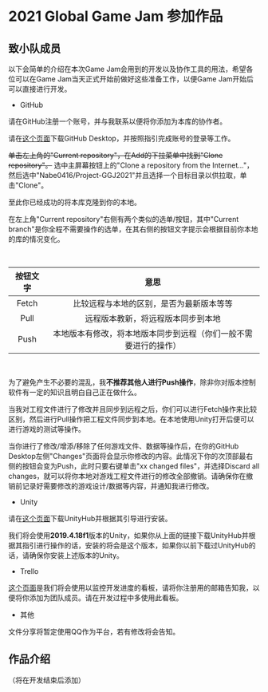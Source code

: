 # 2021 Global Game Jam 参加作品

## 致小队成员

以下会简单的介绍在本次Game Jam会用到的开发以及协作工具的用法，希望各位可以在Game Jam当天正式开始前做好这些准备工作，以便Game Jam开始后可以直接进行开发。

* GitHub

请在GitHub注册一个账号，并与我联系以便将你添加为本库的协作者。

请在[这个页面](https://desktop.github.com/)下载GitHub Desktop，并按照指引完成账号的登录等工作。

~~单击左上角的"Current repository"，在Add的下拉菜单中找到"Clone repository"。~~
选中主屏幕按钮上的"Clone a repository from the Internet..."，然后选中"Nabe0416/Project-GGJ2021"并且选择一个目标目录以供拉取，单击"Clone"。

至此你已经成功的将本库克隆到你的本地。

在左上角"Current repository"右侧有两个类似的选单/按钮，其中"Current branch"是你全程不需要操作的选单，在其右侧的按钮文字提示会根据目前你本地的库的情况变化。

</br>

按钮文字 | 意思
 :---: | :---:
 Fetch | 比较远程与本地的区别，是否为最新版本等等
 Pull | 远程版本教新，将远程版本同步到本地
 Push | 本地版本有修改，将本地版本同步到远程（你们一般不需要进行的操作）
 </br>

为了避免产生不必要的混乱，我**不推荐其他人进行Push操作**，除非你对版本控制软件有一定的知识且明白自己正在做什么。

当我对工程文件进行了修改并且同步到远程之后，你们可以进行Fetch操作来比较区别，然后进行Pull操作把工程文件同步到本地。在本地使用Unity打开后便可以进行游戏的测试等操作。

当你进行了修改/增添/移除了任何游戏文件、数据等操作后，在你的GitHub Desktop左侧"Changes"页面将会显示你修改的内容。此情况下你的次顶部最右侧的按钮会变为Push，此时只要右键单击"xx changed files"，并选择Discard all changes，就可以将你本地对游戏工程文件进行的修改全部撤销。请确保你在撤销前记录好需要修改的游戏设计/数据等内容，并通知我进行修改。

* Unity

请在[这个页面](https://store.unity.com/cn/download-nuo)下载UnityHub并根据其引导进行安装。

我们将会使用**2019.4.18f1**版本的Unity，如果你从上面的链接下载UnityHub并根据其指引进行操作的话，安装的将会是这个版本，如果你以前下载过UnityHub的话，请确保你安装上述版本的Unity。

* Trello

[这个页面](https://trello.com/b/DBnBwW5q/ggj-2021-%E5%BC%80%E5%8F%91%E7%9C%8B%E6%9D%BF)是我们将会使用以监控开发进度的看板，请将你注册用的邮箱告知我，以便将你添加为团队成员。请在开发过程中多使用此看板。

* 其他

文件分享将暂定使用QQ作为平台，若有修改将会告知。

## 作品介绍

（将在开发结束后添加）